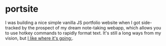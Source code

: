 # portsite

I was building a nice simple vanilla JS portfolio website when I got side-tracked by the prospect of my dream note-taking webapp, which allows you to use hotkey commands to rapidly format text. It's still a long ways from my vision, but [I like where it's going:](https://portsite.web.app/).
